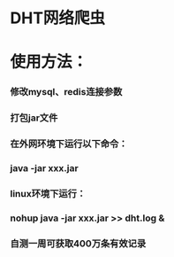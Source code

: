 # DHT网络爬虫

# 使用方法：

### 修改mysql、redis连接参数
### 打包jar文件
### 在外网环境下运行以下命令：
### java -jar xxx.jar
### linux环境下运行：
### nohup java -jar xxx.jar >> dht.log &

### 自测一周可获取400万条有效记录

